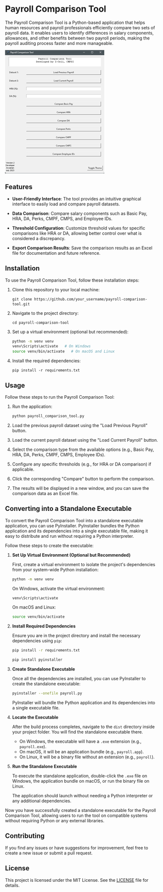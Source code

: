 # Payroll Comparison Tool

The Payroll Comparison Tool is a Python-based application that helps human resources and payroll professionals efficiently compare two sets of payroll data. It enables users to identify differences in salary components, allowances, and other benefits between two payroll periods, making the payroll auditing process faster and more manageable.

![Payroll Comparison Tool Screenshot](payroll.png)

## Features

- **User-Friendly Interface**: The tool provides an intuitive graphical interface to easily load and compare payroll datasets.

- **Data Comparison**: Compare salary components such as Basic Pay, HRA, DA, Perks, CMPF, CMPS, and Employee IDs.

- **Threshold Configuration**: Customize threshold values for specific comparisons like HRA or DA, allowing better control over what is considered a discrepancy.

- **Export Comparison Results**: Save the comparison results as an Excel file for documentation and future reference.

## Installation

To use the Payroll Comparison Tool, follow these installation steps:

1. Clone this repository to your local machine:

   ```
   git clone https://github.com/your_username/payroll-comparison-tool.git
   ```

2. Navigate to the project directory:

   ```
   cd payroll-comparison-tool
   ```

3. Set up a virtual environment (optional but recommended):

   ```bash
   python -m venv venv
   venv\Scripts\activate   # On Windows
   source venv/bin/activate   # On macOS and Linux
   ```

4. Install the required dependencies:

   ```
   pip install -r requirements.txt
   ```

## Usage

Follow these steps to run the Payroll Comparison Tool:

1. Run the application:

   ```bash
   python payroll_comparison_tool.py
   ```

2. Load the previous payroll dataset using the "Load Previous Payroll" button.

3. Load the current payroll dataset using the "Load Current Payroll" button.

4. Select the comparison type from the available options (e.g., Basic Pay, HRA, DA, Perks, CMPF, CMPS, Employee IDs).

5. Configure any specific thresholds (e.g., for HRA or DA comparison) if applicable.

6. Click the corresponding "Compare" button to perform the comparison.

7. The results will be displayed in a new window, and you can save the comparison data as an Excel file.

## Converting into a Standalone Executable

To convert the Payroll Comparison Tool into a standalone executable application, you can use PyInstaller. PyInstaller bundles the Python application and its dependencies into a single executable file, making it easy to distribute and run without requiring a Python interpreter.

Follow these steps to create the executable:

1. **Set Up Virtual Environment (Optional but Recommended)**

   First, create a virtual environment to isolate the project's dependencies from your system-wide Python installation:

   ```bash
   python -m venv venv
   ```

   On Windows, activate the virtual environment:

   ```bash
   venv\Scripts\activate
   ```

   On macOS and Linux:

   ```bash
   source venv/bin/activate
   ```

2. **Install Required Dependencies**

   Ensure you are in the project directory and install the necessary dependencies using `pip`:

   ```bash
   pip install -r requirements.txt
   ```

   ```bash
   pip install pyinstaller
   ```

3. **Create Standalone Executable**

   Once all the dependencies are installed, you can use PyInstaller to create the standalone executable:

   ```bash
   pyinstaller --onefile payroll.py
   ```

   PyInstaller will bundle the Python application and its dependencies into a single executable file.

4. **Locate the Executable**

   After the build process completes, navigate to the `dist` directory inside your project folder. You will find the standalone executable there.

   - On Windows, the executable will have a `.exe` extension (e.g., `payroll.exe`).
   - On macOS, it will be an application bundle (e.g., `payroll.app`).
   - On Linux, it will be a binary file without an extension (e.g., `payroll`).

5. **Run the Standalone Executable**

   To execute the standalone application, double-click the `.exe` file on Windows, the application bundle on macOS, or run the binary file on Linux.

   The application should launch without needing a Python interpreter or any additional dependencies.

Now you have successfully created a standalone executable for the Payroll Comparison Tool, allowing users to run the tool on compatible systems without requiring Python or any external libraries.

## Contributing

If you find any issues or have suggestions for improvement, feel free to create a new issue or submit a pull request.

## License

This project is licensed under the MIT License. See the [LICENSE](LICENSE) file for details.

